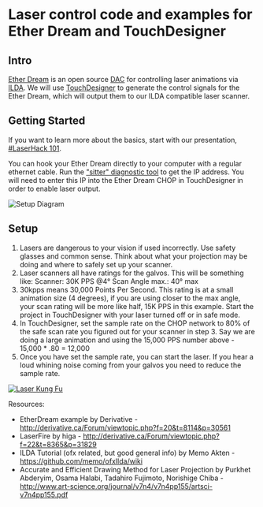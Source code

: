 # Laser control code and examples for Ether Dream and TouchDesigner

## Intro

[Ether Dream](http://ether-dream.com/) is an open source [DAC](https://en.wikipedia.org/wiki/Laser_projector#Controller_.28DAC.29) for controlling laser animations via [ILDA](http://www.laserfx.com/Backstage.LaserFX.com/Standards/ILDAframes.html). We will use [TouchDesigner](https://www.derivative.ca/) to generate the control signals for the Ether Dream, which will output them to our ILDA compatible laser scanner.

## Getting Started

If you want to learn more about the basics, start with our presentation, [#LaserHack 101](https://github.com/tgreiser/etherdream-touch-designer/raw/master/laser_hack_101.pdf).

You can hook your Ether Dream directly to your computer with a regular ethernet cable. Run the ["sitter" diagnostic tool](http://ether-dream.com/downloads.html) to get the IP address. You will need to enter this IP into the Ether Dream CHOP in TouchDesigner in order to enable laser output.

![Setup Diagram](https://raw.githubusercontent.com/tgreiser/etherdream-touch-designer/master/ether_dream_connections.png)

## Setup

1. Lasers are dangerous to your vision if used incorrectly. Use safety glasses and common sense. Think about what your projection may be doing and where to safely set up your scanner.
2. Laser scanners all have ratings for the galvos. This will be something like: 
  Scanner: 30K PPS @4°
  Scan Angle max.: 40° max
3. 30kpps means 30,000 Points Per Second. This rating is at a small animation size (4 degrees), if you are using closer to the max angle, your scan rating will be more like half, 15K PPS in this example. Start the project in TouchDesigner with your laser turned off or in safe mode.
4. In TouchDesigner, set the sample rate on the CHOP network to 80% of the safe scan rate you figured out for your scanner in step 3. Say we are doing a large animation and using the 15,000 PPS number above - 15,000 * .80 = 12,000
5. Once you have set the sample rate, you can start the laser. If you hear a loud whining noise coming from your galvos you need to reduce the sample rate.

[![Laser Kung Fu](http://img.youtube.com/vi/uXsIaUebKx4/0.jpg)](http://www.youtube.com/watch?v=uXsIaUebKx4 "Laser Kung Fu")

Resources:
* EtherDream example by Derivative - http://derivative.ca/Forum/viewtopic.php?f=20&t=8114&p=30561
* LaserFire by higa - http://derivative.ca/Forum/viewtopic.php?f=22&t=8365&p=31829
* ILDA Tutorial (ofx related, but good general info) by Memo Akten - https://github.com/memo/ofxIlda/wiki
* Accurate and Efficient Drawing Method for Laser Projection by Purkhet Abderyim, Osama Halabi, Tadahiro Fujimoto, Norishige Chiba - http://www.art-science.org/journal/v7n4/v7n4pp155/artsci-v7n4pp155.pdf
